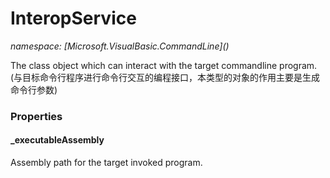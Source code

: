 ﻿# InteropService
_namespace: [Microsoft.VisualBasic.CommandLine](<a href="#" onClick="load('/docs/Microsoft.VisualBasic.CommandLine/index.md')"></a>)_

The class object which can interact with the target commandline program.
 (与目标命令行程序进行命令行交互的编程接口，本类型的对象的作用主要是生成命令行参数)




### Properties

#### _executableAssembly
Assembly path for the target invoked program.
